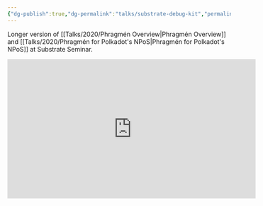 ```yaml
---
{"dg-publish":true,"dg-permalink":"talks/substrate-debug-kit","permalink":"/talks/substrate-debug-kit/","created":"2023-08-28T17:03:03.000+04:00","updated":"2024-11-06T21:35:17.260+04:00"}
---
```


Longer version of [[Talks/2020/Phragmén Overview\|Phragmén Overview]] and [[Talks/2020/Phragmén for Polkadot's NPoS\|Phragmén for Polkadot's NPoS]] at Substrate Seminar.

<iframe width="560" height="315" src="https://www.youtube.com/embed/6omrrY11HEg" title="YouTube video player" frameborder="0" allow="accelerometer; autoplay; clipboard-write; encrypted-media; gyroscope; picture-in-picture" allowfullscreen></iframe>
